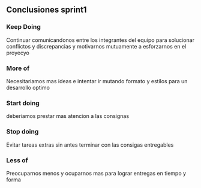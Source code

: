 <h2 text-aling=center>Conclusiones sprint1</h2>
<h3 color=##F8D12F>Keep Doing</h3>
<p>Continuar comunicandonos entre los integrantes del equipo para solucionar conflictos y discrepancias y motivarnos mutuamente a esforzarnos en el proyecyo </p>

<h3 color=#F8D12F>More of</h3>
<p>Necesitariamos mas ideas e intentar ir mutando formato y estilos para un desarrollo optimo </p>

<h3 color=#F8D12F>Start doing</h3>
<p>deberiamos prestar mas atencion a las consignas </p>

<h3 color=#F8D12F>Stop doing</h3>
<p>Evitar tareas extras sin antes terminar con las consigas entregables</p>

<h3 color=#F8D12F>Less of</h3>
<p>Preocuparnos menos y ocuparnos mas para lograr entregas en tiempo y forma</p>
